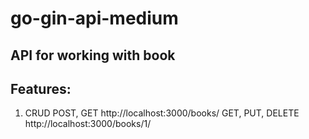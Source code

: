 # go-gin-api-medium

## API for working with book
## Features:
1. CRUD
   POST, GET http://localhost:3000/books/
   GET, PUT, DELETE http://localhost:3000/books/1/
     
